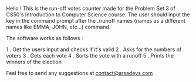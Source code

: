 Hello ! This is the run-off votes counter made for the Problem Set 3 of CS50's Introduction to Computer Science course.
The user should input the key in the command prompt after the ./runoff names (names as a different names like EMMA, JOHN, etc...) command.

The software works as follows :

1 . Get the users input and checks if it's valid
2 . Asks for the numbers of voters
3 . Gets each vote
4 . Sorts the vote with a runoff
5 . Prints the winners of the election

Feel free to send any suggestions at contact@arsadevs.com